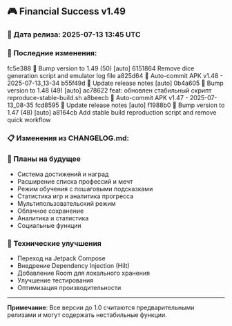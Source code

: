 ## 🎮 Financial Success v1.49

### 📅 Дата релиза: 2025-07-13 13:45 UTC

### 🔄 Последние изменения:
fc5e388 🔖 Bump version to 1.49 (50) [auto]
6151864 Remove dice generation script and emulator log file
a825d64 📱 Auto-commit APK v1.48 - 2025-07-13_13-34
b55f49d 📝 Update release notes [auto]
0b4a605 🔖 Bump version to 1.48 (49) [auto]
ac78622 feat: обновлен стабильный скрипт reproduce-stable-build.sh
a8beecb 📱 Auto-commit APK v1.47 - 2025-07-13_08-35
fcd8595 📝 Update release notes [auto]
f1988b0 🔖 Bump version to 1.47 (48) [auto]
a8164cb Add stable build reproduction script and remove quick workflow

### 📋 Изменения из CHANGELOG.md:
### 🔮 Планы на будущее
- Система достижений и наград
- Расширение списка профессий и мечт
- Режим обучения с пошаговыми подсказками
- Статистика игр и аналитика прогресса
- Мультипользовательский режим
- Облачное сохранение
- Аналитика и статистика
- Социальные функции

### 🔧 Технические улучшения
- Переход на Jetpack Compose
- Внедрение Dependency Injection (Hilt)
- Добавление Room для локального хранения
- Улучшение тестирования
- Оптимизация производительности

---

**Примечание**: Все версии до 1.0 считаются предварительными релизами и могут содержать нестабильные функции.